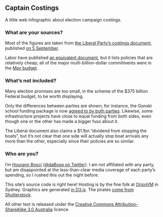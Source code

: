 ## Captain Costings

A little web infographic about election campaign costings.

### What are your sources?

Most of the figures are taken from [the Liberal Party&#8217;s costings document](http://lpaweb-static.s3.amazonaws.com/2013%2009%2005%20TABLE.pdf), published [on 5 September](http://www.liberal.org.au/latest-news/2013/09/05/final-update-federal-coalition-election-policy-commitments).

Labor have published [an equivalent document](http://d3n8a8pro7vhmx.cloudfront.net/australianlaborparty/pages/1746/attachments/original/1378268006/2013_ALP_measures_list.pdf?1378268006), but it lists policies that are relatively cheap; all of the major multi-billion-dollar commitments were in the [May budget](http://www.budget.gov.au).

### What&#8217;s not included?

Many election promises are too small, in the scheme of the $375 billion Federal budget, to be worth displaying.

Only the differences between parties are shown; for instance, the Gonski school funding package is now [agreed to by both parties](http://www.theguardian.com/world/2013/aug/02/tony-abbott-embraces-gonski-schools). Likewise, some infrastructure projects have close to equal funding from both sides, even though one or the other has made a bigger fuss about it.

The Liberal document also claims a $1.1bn &#8220;dividend from stopping the boats&#8221;, but it&#8217;s not clear that one side will actually stop boat arrivals any more than the other, especially since their policies are so similar.

### Who are you?

I&#8217;m [Hourann Bosci](http://hourann.com) ([@daBosq on Twitter](http://twitter.com/daBosq)). I am not affiliated with any party, but am disappointed at the less-than-clear media coverage of each party&#8217;s spending, so I rushed this out the night before.

This site&#8217;s source code is right here! Hosting is by the fine folk at [OrionVM](http://www.orionvm.com.au) in Sydney. Graphics are generated [in D3.js](http://d3js.org/). The pirates [come <a href="http://www.shutterstock.com/pic-86860939/stock-vector-pure-series-hand-drawn-pirate-icon-set.html">from](http://www.shutterstock.com/pic-96796096/stock-vector-cartoon-pirate.html) [Shutterstock](http://www.shutterstock.com/pic-86860960/stock-vector-pure-series-hand-drawn-pirate-icon-set.html).

All other text is released under the [Creative Commons Attribution-ShareAlike 3.0 Australia](http://creativecommons.org/licenses/by-sa/3.0/au/) licence.
